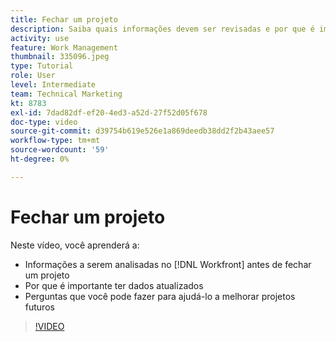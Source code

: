 ```yaml
---
title: Fechar um projeto
description: Saiba quais informações devem ser revisadas e por que é importante ter dados atualizados em um projeto antes de fechá-lo no [!DNL  Workfront].
activity: use
feature: Work Management
thumbnail: 335096.jpeg
type: Tutorial
role: User
level: Intermediate
team: Technical Marketing
kt: 8783
exl-id: 7dad82df-ef20-4ed3-a52d-27f52d05f678
doc-type: video
source-git-commit: d39754b619e526e1a869deedb38dd2f2b43aee57
workflow-type: tm+mt
source-wordcount: '59'
ht-degree: 0%

---
```


# Fechar um projeto

Neste vídeo, você aprenderá a:

* Informações a serem analisadas no [!DNL Workfront] antes de fechar um projeto
* Por que é importante ter dados atualizados
* Perguntas que você pode fazer para ajudá-lo a melhorar projetos futuros

>[!VIDEO](https://video.tv.adobe.com/v/335096/?quality=12)

<!---
learn more urls:
Update task status
Issue statuses
--->
